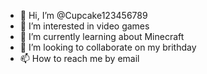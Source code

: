 - 👋 Hi, I’m @Cupcake123456789
- 👀 I’m interested in video games
- 🌱 I’m currently learning about  Minecraft
- 💞️ I’m looking to collaborate on my brithday
- 📫 How to reach me by email

<!---
Cupcake123456789/Cupcake123456789 is a ✨ special ✨ repository because its `README.md` (this file) appears on your GitHub profile.
You can click the Preview link to take a look at your changes.
--->
